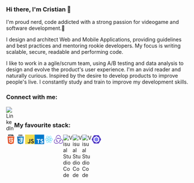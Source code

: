 ### Hi there, I'm Cristian 👋

I'm proud nerd, code addicted with a strong passion for videogame and software development.👾

I design and architect Web and Mobile Applications, providing guidelines and best practices and mentoring rookie developers.
My focus is writing scalable, secure, readable and performing code.

I like to work in a agile/scrum team, using A/B testing and data analysis to design and evolve the product's user experience. I'm an avid reader and naturally curious. Inspired by the desire to develop products to improve people's live. I constantly study and train to improve my development skills.

### Connect with me:

[<img align="left" alt="LinkedIn" width="22px" src="https://cdn.jsdelivr.net/npm/simple-icons@v3/icons/linkedin.svg" />][linkedin]

<br />

### My favourite stack:

<img align="left" alt="Visual Studio Code" width="26px" src="https://raw.githubusercontent.com/github/explore/80688e429a7d4ef2fca1e82350fe8e3517d3494d/topics/html/html.png" />

<img align="left" alt="Visual Studio Code" width="26px" src="https://raw.githubusercontent.com/github/explore/80688e429a7d4ef2fca1e82350fe8e3517d3494d/topics/css/css.png" />

<img align="left" alt="Visual Studio Code" width="26px" src="https://raw.githubusercontent.com/github/explore/80688e429a7d4ef2fca1e82350fe8e3517d3494d/topics/javascript/javascript.png" />

<img align="left" alt="Visual Studio Code" width="26px" src="https://raw.githubusercontent.com/github/explore/80688e429a7d4ef2fca1e82350fe8e3517d3494d/topics/typescript/typescript.png" />

<img align="left" alt="Visual Studio Code" width="26px" src="https://raw.githubusercontent.com/github/explore/80688e429a7d4ef2fca1e82350fe8e3517d3494d/topics/react/react.png" />

<img align="left" alt="Visual Studio Code" width="26px" src="https://raw.githubusercontent.com/github/explore/80688e429a7d4ef2fca1e82350fe8e3517d3494d/topics/redux/redux.png" />

<img align="left" alt="Visual Studio Code" width="26px" src="https://camo.githubusercontent.com/be10cae2ac715ac243688c04471ff6da9efa99ab11fa997bd28b761076a3b3e0/68747470733a2f2f72656475782d736167612e6a732e6f72672f2f696d672f52656475782d536167612d4c6f676f2d506f7274726169742e706e67" />

<img align="left" alt="Visual Studio Code" width="26px" src="https://camo.githubusercontent.com/cd20c96bc1ac651ce1182bc93e79399b18300f729bd94c649ab8b8fff016a909/68747470733a2f2f656e637279707465642d74626e302e677374617469632e636f6d2f696d616765733f713d74626e3a414e6439476354424e49324f313478783973314f6964477145754e394854483835754f6e725444596b6533514b327a59535134564c544d586c7648575053674e436a4d4c4a4f4464656c3826757371703d434155" />

<img align="left" alt="Visual Studio Code" width="26px" src="https://raw.githubusercontent.com/styled-components/brand/master/styled-components.png" />

<img align="left" alt="Visual Studio Code" width="26px" src="https://raw.githubusercontent.com/github/explore/80688e429a7d4ef2fca1e82350fe8e3517d3494d/topics/eslint/eslint.png" />

<br />
<br />

[linkedin]: www.linkedin.com/in/cristian-palermo-BitRocketDev
